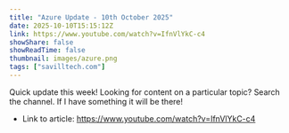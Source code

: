 ```yaml
---
title: "Azure Update - 10th October 2025"
date: 2025-10-10T15:15:12Z
link: https://www.youtube.com/watch?v=IfnVlYkC-c4
showShare: false
showReadTime: false
thumbnail: images/azure.png
tags: ["savilltech.com"]
---
```

Quick update this week! Looking for content on a particular topic? Search the channel. If I have something it will be there!

- Link to article: https://www.youtube.com/watch?v=IfnVlYkC-c4